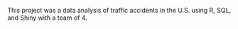 This project was a data analysis of traffic accidents in the U.S. using R, SQL, and Shiny with a team of 4.
